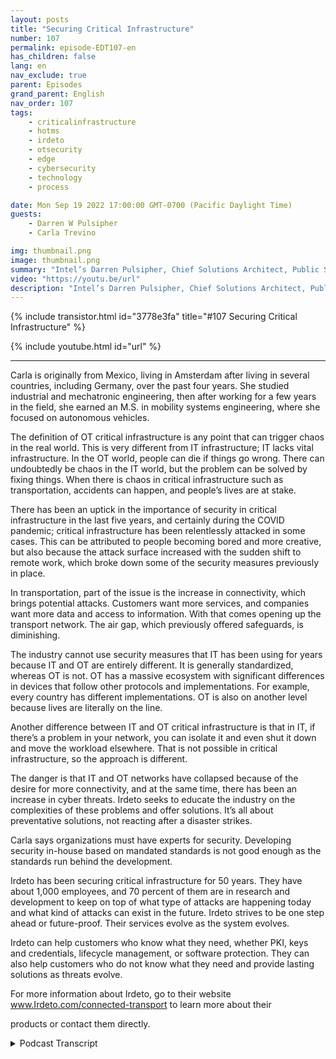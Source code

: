 ```yaml
---
layout: posts
title: "Securing Critical Infrastructure"
number: 107
permalink: episode-EDT107-en
has_children: false
lang: en
nav_exclude: true
parent: Episodes
grand_parent: English
nav_order: 107
tags:
    - criticalinfrastructure
    - hotms
    - irdeto
    - otsecurity
    - edge
    - cybersecurity
    - technology
    - process

date: Mon Sep 19 2022 17:00:00 GMT-0700 (Pacific Daylight Time)
guests:
    - Darren W Pulsipher
    - Carla Trevino

img: thumbnail.png
image: thumbnail.png
summary: "Intel’s Darren Pulsipher, Chief Solutions Architect, Public Sector, and Carla Trevino, Solutions Architect, Irdeto, talk about the importance of security in critical infrastructure."
video: "https://youtu.be/url"
description: "Intel’s Darren Pulsipher, Chief Solutions Architect, Public Sector, and Carla Trevino, Solutions Architect, Irdeto, talk about the importance of security in critical infrastructure."
---
```


<div>
{% include transistor.html id="3778e3fa" title="#107 Securing Critical Infrastructure" %}

{% include youtube.html id="url" %}
</div>

---

Carla is originally from Mexico, living in Amsterdam after living in several countries, including Germany, over the past four years. She studied industrial and mechatronic engineering, then after working for a few years in the field, she earned an M.S. in mobility systems engineering, where she focused on autonomous vehicles.

The definition of OT critical infrastructure is any point that can trigger chaos in the real world. This is very different from IT infrastructure; IT lacks vital infrastructure. In the OT world, people can die if things go wrong. There can undoubtedly be chaos in the IT world, but the problem can be solved by fixing things. When there is chaos in critical infrastructure such as transportation, accidents can happen, and people’s lives are at stake.

There has been an uptick in the importance of security in critical infrastructure in the last five years, and certainly during the COVID pandemic; critical infrastructure has been relentlessly attacked in some cases. This can be attributed to people becoming bored and more creative, but also because the attack surface increased with the sudden shift to remote work, which broke down some of the security measures previously in place.

In transportation, part of the issue is the increase in connectivity, which brings potential attacks. Customers want more services, and companies want more data and access to information. With that comes opening up the transport network. The air gap, which previously offered safeguards, is diminishing.

The industry cannot use security measures that IT has been using for years because IT and OT are entirely different.  It is generally standardized, whereas OT is not. OT has a massive ecosystem with significant differences in devices that follow other protocols and implementations. For example, every country has different implementations. OT is also on another level because lives are literally on the line.

Another difference between IT and OT critical infrastructure is that in IT, if there’s a problem in your network, you can isolate it and even shut it down and move the workload elsewhere. That is not possible in critical infrastructure, so the approach is different.

The danger is that IT and OT networks have collapsed because of the desire for more connectivity, and at the same time, there has been an increase in cyber threats. Irdeto seeks to educate the industry on the complexities of these problems and offer solutions. It’s all about preventative solutions, not reacting after a disaster strikes.

Carla says organizations must have experts for security. Developing security in-house based on mandated standards is not good enough as the standards run behind the development.

Irdeto has been securing critical infrastructure for 50 years. They have about 1,000 employees, and 70 percent of them are in research and development to keep on top of what type of attacks are happening today and what kind of attacks can exist in the future. Irdeto strives to be one step ahead or future-proof. Their services evolve as the system evolves.

Irdeto can help customers who know what they need, whether PKI, keys and credentials, lifecycle management, or software protection. They can also help customers who do not know what they need and provide lasting solutions as threats evolve.

For more information about Irdeto, go to their website www.Irdeto.com/connected-transport to learn more about their 

products or contact them directly. 



<details>
<summary> Podcast Transcript </summary>

<p></p>

</details>
